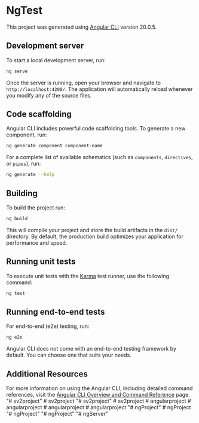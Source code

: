 # NgTest

This project was generated using [Angular CLI](https://github.com/angular/angular-cli) version 20.0.5.

## Development server

To start a local development server, run:

```bash
ng serve
```

Once the server is running, open your browser and navigate to `http://localhost:4200/`. The application will automatically reload whenever you modify any of the source files.

## Code scaffolding

Angular CLI includes powerful code scaffolding tools. To generate a new component, run:

```bash
ng generate component component-name
```

For a complete list of available schematics (such as `components`, `directives`, or `pipes`), run:

```bash
ng generate --help
```

## Building

To build the project run:

```bash
ng build
```

This will compile your project and store the build artifacts in the `dist/` directory. By default, the production build optimizes your application for performance and speed.

## Running unit tests

To execute unit tests with the [Karma](https://karma-runner.github.io) test runner, use the following command:

```bash
ng test
```

## Running end-to-end tests

For end-to-end (e2e) testing, run:

```bash
ng e2e
```

Angular CLI does not come with an end-to-end testing framework by default. You can choose one that suits your needs.

## Additional Resources

For more information on using the Angular CLI, including detailed command references, visit the [Angular CLI Overview and Command Reference](https://angular.dev/tools/cli) page.
"# sv2project" 
#   s v 2 p r o j e c t  
 "# sv2project" 
#   s v 2 p r o j e c t  
 #   a n g u l a r p r o j e c t  
 #   a n g u l a r p r o j e c t  
 #   a n g u l a r p r o j e c t  
 #   a n g u l a r p r o j e c t  
 "# ngProject" 
#   n g P r o j e c t  
 "# ngProject" 
"# ngProject" 
"# ngServer" 
